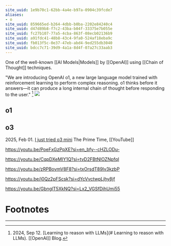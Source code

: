 ```yaml
---
site_uuid: 1e9b70c1-62bb-4a4e-b97a-0904c39fcde7
aliases:
- o
site_uuid: 859665ed-b264-4dbb-b0ba-2202e84240c4
site_uuid: d47d89b8-f7c2-43ba-b04f-33375e7b055e
site_uuid: fc27b107-77a5-4cba-863f-08ecb02136b9
site_uuid: a91fdc41-48b8-43c4-9fa0-524af18eba9c
site_uuid: fb013f5c-0e37-47eb-abd4-9ed255db3040
site_uuid: bdcc7c71-39d9-4a1a-8d4f-07a27c33aab3
---
```


One of the well-known [[AI Models|Models]] by [[OpenAI]] using [[Chain of Thought]] techniques.  

"We are introducing OpenAI o1, a new large language model trained with reinforcement learning to perform complex reasoning. o1 thinks before it answers—it can produce a long internal chain of thought before responding to the user." [^1]
![](https://i.imgur.com/ueZ058L.png)

## o1

## o3
2025, Feb 01. [I just tried o3 mini](https://youtu.be/UB8tWlFQ00k?si=SRZY5brD9CBW0Scz) The Prime Time, [[YouTube]]

https://youtu.be/PoeFxGzPpXE?si=en_bfy--cHZLODu-

https://youtu.be/CqpDXeMIY1Q?si=tvD2FBtNlOZNpfqI

https://youtu.be/zRPBovmV8F8?si=txOrsdT89Iv3kzbP

https://youtu.be/j0Qz2pFScsk?si=dYcVvctwpLjhy8jf

https://youtu.be/GbnglT5XkNQ?si=Lx2_VGSfDihUmi55
# Footnotes
***
[^1]: 2024, Sep 12.  [Learning to reason with LLMs](# Learning to reason with LLMs). [[OpenAI]] Blog.  